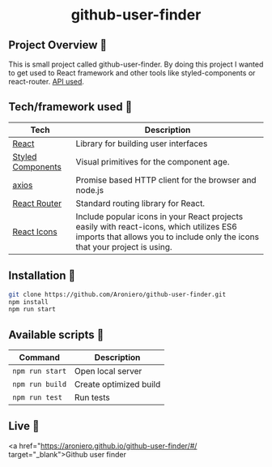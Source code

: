 <div align="center">

# github-user-finder

</div>

## Project Overview 🎉

This is small project called github-user-finder. By doing this project I wanted to get used to React framework and other tools like styled-components or react-router.
[API used](https://api.github.com/).

## Tech/framework used 🔧

| Tech                                                           | Description                                                                                                                                                            |
| -------------------------------------------------------------- | ---------------------------------------------------------------------------------------------------------------------------------------------------------------------- |
| [React](https://reactjs.org/)                                  | Library for building user interfaces                                                                                                                                   |
| [Styled Components](https://styled-components.com/)            | Visual primitives for the component age.                                                                                                                               |
| [axios](github.com/axios/axios)                                | Promise based HTTP client for the browser and node.js                                                                                                                  |
| [React Router](https://reactrouter.com/web/guides/quick-start) | Standard routing library for React.                                                                                                                                    |
| [React Icons](https://react-icons.github.io/react-icons/)      | Include popular icons in your React projects easily with react-icons, which utilizes ES6 imports that allows you to include only the icons that your project is using. |

## Installation 💾

```bash
git clone https://github.com/Aroniero/github-user-finder.git
npm install
npm run start
```

## Available scripts :scroll:​

| Command         | Description            |
| --------------- | ---------------------- |
| `npm run start` | Open local server      |
| `npm run build` | Create optimized build |
| `npm run test`  | Run tests              |

## Live  :rocket:

<a href="https://aroniero.github.io/github-user-finder/#/ target="_blank">Github user finder</a>

